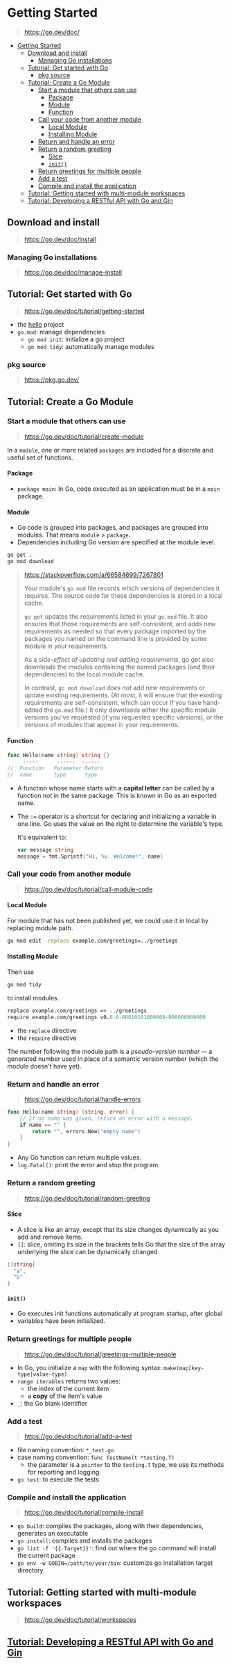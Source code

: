 # Getting Started

> <https://go.dev/doc/>

- [Getting Started](#getting-started)
  - [Download and install](#download-and-install)
    - [Managing Go installations](#managing-go-installations)
  - [Tutorial: Get started with Go](#tutorial-get-started-with-go)
    - [pkg source](#pkg-source)
  - [Tutorial: Create a Go Module](#tutorial-create-a-go-module)
    - [Start a module that others can use](#start-a-module-that-others-can-use)
      - [Package](#package)
      - [Module](#module)
      - [Function](#function)
    - [Call your code from another module](#call-your-code-from-another-module)
      - [Local Module](#local-module)
      - [Installing Module](#installing-module)
    - [Return and handle an error](#return-and-handle-an-error)
    - [Return a random greeting](#return-a-random-greeting)
      - [Slice](#slice)
      - [`init()`](#init)
    - [Return greetings for multiple people](#return-greetings-for-multiple-people)
    - [Add a test](#add-a-test)
    - [Compile and install the application](#compile-and-install-the-application)
  - [Tutorial: Getting started with multi-module workspaces](#tutorial-getting-started-with-multi-module-workspaces)
  - [Tutorial: Developing a RESTful API with Go and Gin](#tutorial-developing-a-restful-api-with-go-and-gin)

## Download and install

> <https://go.dev/doc/install>

### Managing Go installations

> <https://go.dev/doc/manage-install>

## Tutorial: Get started with Go

> <https://go.dev/doc/tutorial/getting-started>

- the [hello](getting_started/hello/) project
- `go.mod`: manage dependencies
  - `go mod init`: initialize a go project
  - `go mod tidy`: automatically manage modules

### pkg source

> <https://pkg.go.dev/>

## Tutorial: Create a Go Module

### Start a module that others can use

> <https://go.dev/doc/tutorial/create-module>

In a `module`, one or more related `packages` are included for a discrete and
useful set of functions.

#### Package

- `package main`: In Go, code executed as an application must be in a `main`
package.

#### Module

- Go code is grouped into packages, and packages are grouped into modules.
  That means `module` > `package`.
- Dependencies including Go version are specified at the module level.

```sh
go get .
go mod download
```

> <https://stackoverflow.com/a/66584699/7267801>
>
> Your module's `go.mod` file records which versions of dependencies it
> requires. The source code for those dependencies is stored in a local cache.
>
> `go get` updates the requirements listed in your `go.mod` file. It also
> ensures that those requirements are self-consistent, and adds new
> requirements as needed so that every package imported by the packages you
> named on the command line is provided by some module in your requirements.
>
> As a *side-effect of updating and adding requirements*, go get also downloads
> the modules containing the named packages (and their dependencies) to the
> local module cache.
>
> In contrast, `go mod download` *does not* add new requirements or update
> existing requirements. (At most, it will ensure that the existing
> requirements are self-consistent, which can occur if you have hand-edited the
> `go.mod` file.) It only downloads either the specific module versions you've
> requested (if you requested specific versions), or the versions of modules
> that appear in your requirements.

#### Function

```go
func Hello(name string) string {}
     -----      ------  ------
//  Function   Parameter Return
//  name       type      type
```

- A function whose name starts with a **capital letter** can be called by a
  function not in the same package. This is known in Go as an exported name.
- The `:=` operator is a shortcut for declaring and initializing a variable in
  one line. Go uses the value on the right to determine the variable's type.

  It's equivalent to:

  ```go
  var message string
  message = fmt.Sprintf("Hi, %v. Welcome!", name)
  ```

### Call your code from another module

> <https://go.dev/doc/tutorial/call-module-code>

#### Local Module

For module that has not been published yet, we could use it in local by
replacing module path.

```sh
go mod edit -replace example.com/greetings=../greetings
```

#### Installing Module

Then use

```sh
go mod tidy
```

to install modules.

```mod
replace example.com/greetings => ../greetings
require example.com/greetings v0.0.0-00010101000000-000000000000
```

- the `replace` directive
- the `require` directive

The number following the module path is a *pseudo-version number* -- a
generated number used in place of a semantic version number (which the module
doesn't have yet).

### Return and handle an error

> <https://go.dev/doc/tutorial/handle-errors>

```go
func Hello(name string) (string, error) {
    // If no name was given, return an error with a message.
    if name == "" {
        return "", errors.New("empty name")
    }
}
```

- Any Go function can return multiple values.
- `log.Fatal()`: print the error and stop the program.

### Return a random greeting

> <https://go.dev/doc/tutorial/random-greeting>

#### Slice

- A slice is like an array, except that its size changes dynamically as you add
  and remove items.
- `[]`: slice, omiting its size in the brackets tells Go that the size of the
  array underlying the slice can be dynamically changed

```go
[]string{
  "a",
  "b"
}
```

#### `init()`

- Go executes init functions automatically at program startup, after global
- variables have been initialized.

### Return greetings for multiple people

> <https://go.dev/doc/tutorial/greetings-multiple-people>

- In Go, you initialize a `map` with the following syntax:
  `make(map[key-type]value-type)`
- `range iterables` returns two values:
  - the index of the current item
  - a **copy** of the item's value
- `_`: the Go blank identifier

### Add a test

> <https://go.dev/doc/tutorial/add-a-test>

- file naming convention: `*_test.go`
- case naming convention: `func TestName(t *testing.T)`
  - the parameter is a `pointer` to the `testing.T` type, we use its methods for
    reporting and logging.
- `go test`: to execute the tests

### Compile and install the application

> <https://go.dev/doc/tutorial/compile-install>

- `go build`: compiles the packages, along with their dependencies, generates an
  executable
- `go install`: compiles and installs the packages
- `go list -f '{{.Target}}'`: find out where the go command will install the
  current package
- `go env -w GOBIN=/path/to/your/bin`: customize go installation target
  directory

## Tutorial: Getting started with multi-module workspaces

> <https://go.dev/doc/tutorial/workspaces>

## [Tutorial: Developing a RESTful API with Go and Gin](developing_a_restful_api_with_go_and_gin)
